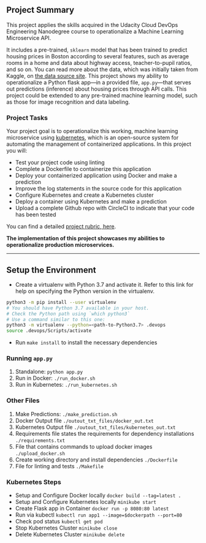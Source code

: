 <!-- [![SammyBloom](https://circleci.com/gh/danilobrinu/udacity-cloud-devops-engineer-project-4.svg?style=svg)](https://circleci.com/gh/danilobrinu/udacity-cloud-devops-engineer-project-4) -->

## Project Summary

This project applies the skills acquired in the Udacity Cloud DevOps Engineering Nanodegree course to operationalize a Machine Learning Microservice API. 

It includes a pre-trained, `sklearn` model that has been trained to predict housing prices in Boston according to several features, such as average rooms in a home and data about highway access, teacher-to-pupil ratios, and so on. You can read more about the data, which was initially taken from Kaggle, on [the data source site](https://www.kaggle.com/c/boston-housing). This project shows my ability to operationalize a Python flask app—in a provided file, `app.py`—that serves out predictions (inference) about housing prices through API calls. This project could be extended to any pre-trained machine learning model, such as those for image recognition and data labeling.

### Project Tasks

Your project goal is to operationalize this working, machine learning microservice using [kubernetes](https://kubernetes.io/), which is an open-source system for automating the management of containerized applications. In this project you will:
* Test your project code using linting
* Complete a Dockerfile to containerize this application
* Deploy your containerized application using Docker and make a prediction
* Improve the log statements in the source code for this application
* Configure Kubernetes and create a Kubernetes cluster
* Deploy a container using Kubernetes and make a prediction
* Upload a complete Github repo with CircleCI to indicate that your code has been tested

You can find a detailed [project rubric, here](https://review.udacity.com/#!/rubrics/2576/view).

**The implementation of this project showcases my abilities to operationalize production microservices.**

---

## Setup the Environment

* Create a virtualenv with Python 3.7 and activate it. Refer to this link for help on specifying the Python version in the virtualenv. 
```bash
python3 -m pip install --user virtualenv
# You should have Python 3.7 available in your host. 
# Check the Python path using `which python3`
# Use a command similar to this one:
python3 -m virtualenv --python=<path-to-Python3.7> .devops
source .devops/Scripts/activate
```
* Run `make install` to install the necessary dependencies

### Running `app.py`

1. Standalone:  `python app.py`
2. Run in Docker:  `./run_docker.sh`
3. Run in Kubernetes:  `./run_kubernetes.sh`

### Other Files
1. Make Predictions: `./make_prediction.sh`
2. Docker Output file `./outout_txt_files/docker_out.txt`
3. Kubernetes Output file `./outout_txt_files/kubernetes_out.txt`
4. Requirements file states the requirements for dependency installations `./requirements.txt`
5. File that contains commands to upload docker images `./upload_docker.sh`
6. Create working directory and install dependencies `./Dockerfile` 
7. File for linting and tests `./Makefile`

### Kubernetes Steps

* Setup and Configure Docker locally `docker build --tag=latest .`
* Setup and Configure Kubernetes locally `minikube start`
* Create Flask app in Container `docker run -p 8080:80 latest`
* Run via kubectl `kubectl run app1 --image=$dockerpath --port=80`
* Check pod status `kubectl get pod`
* Stop Kubernetes Cluster `minikube close`
* Delete Kubernetes Cluster `minikube delete`
